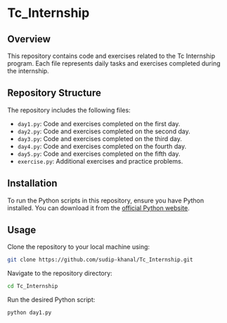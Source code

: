 
# Tc_Internship

## Overview
This repository contains code and exercises related to the Tc Internship program. Each file represents daily tasks and exercises completed during the internship.

## Repository Structure
The repository includes the following files:

- `day1.py`: Code and exercises completed on the first day.
- `day2.py`: Code and exercises completed on the second day.
- `day3.py`: Code and exercises completed on the third day.
- `day4.py`: Code and exercises completed on the fourth day.
- `day5.py`: Code and exercises completed on the fifth day.
- `exercise.py`: Additional exercises and practice problems.

## Installation
To run the Python scripts in this repository, ensure you have Python installed. You can download it from the [official Python website](https://www.python.org/).

## Usage
Clone the repository to your local machine using:
```bash
git clone https://github.com/sudip-khanal/Tc_Internship.git
```
Navigate to the repository directory:
```bash
cd Tc_Internship
```
Run the desired Python script:
```bash
python day1.py
```

